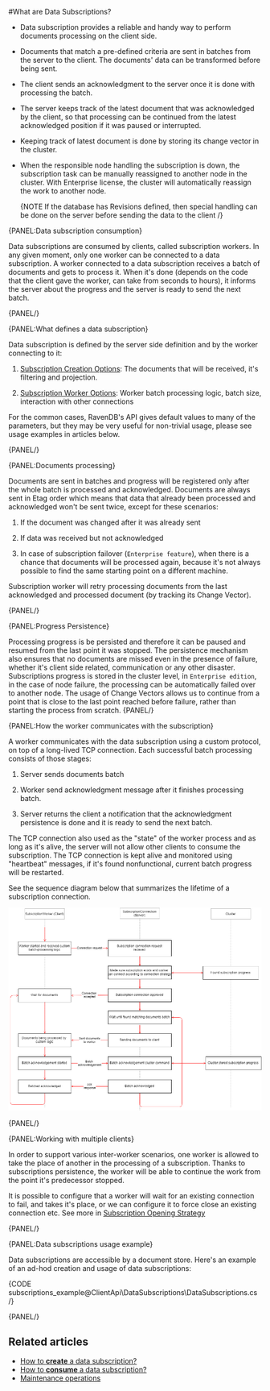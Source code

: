 ﻿#What are Data Subscriptions?

* Data subscription provides a reliable and handy way to perform documents processing on the client side.  

* Documents that match a pre-defined criteria are sent in batches from the server to the client. 
  The documents' data can be transformed before being sent. 

* The client sends an acknowledgment to the server once it is done with processing the batch.
   
* The server keeps track of the latest document that was acknowledged by the client,
  so that processing can be continued from the latest acknowledged position if it was paused or interrupted.
  
* Keeping track of latest document is done by storing its change vector in the cluster.
  
* When the responsible node handling the subscription is down, the subscription task can be manually reassigned to another node in the cluster.
  With Enterprise license, the cluster will automatically reassign the work to another node.

  {NOTE If the database has Revisions defined, then special handling can be done on the server before sending the data to the client /}


{PANEL:Data subscription consumption}

Data subscriptions are consumed by clients, called subscription workers. In any given moment, only one worker can be connected to a data subscription. 
A worker connected to a data subscription receives a batch of documents and gets to process it. 
When it's done (depends on the code that the client gave the worker, can take from seconds to hours), 
it informs the server about the progress and the server is ready to send the next batch.

{PANEL/}

{PANEL:What defines a data subscription}

Data subscription is defined by the server side definition and by the worker connecting to it:

1. [Subscription Creation Options](../../client-api/data-subscriptions/SubscriptionCreation/how-to-create-data-subscriptions): The documents that will be received, it's filtering and projection.

2. [Subscription Worker Options](../../glossary/subscription-worker-options): Worker batch processing logic, batch size, interaction with other connections

For the common cases, RavenDB's API gives default values to many of the parameters, but they may be very useful for non-trivial usage, please see usage examples in articles below.

{PANEL/}

{PANEL:Documents processing}

Documents are sent in batches and progress will be registered only after the whole batch is processed and acknowledged. 
Documents are always sent in Etag order which means that data that already been processed and 
acknowledged won't be sent twice, except for these scenarios:

1. If the document was changed after it was already sent

2. If data was received but not acknowledged

3. In case of subscription failover (`Enterprise feature`), when there is a chance that documents will be processed again, because it's not always possible to find the same starting point on a different machine.

Subscription worker will retry processing documents from the last acknowledged and processed document (by tracking its Change Vector).

{PANEL/}

{PANEL:Progress Persistence}

Processing progress is be persisted and therefore it can be paused and resumed from the last point it was stopped. 
The persistence mechanism also ensures that no documents are missed even in the presence of failure, whether it's client side related, 
communication or any other disaster. 
Subscriptions progress is stored in the cluster level, in `Enterprise edition`, in the case of node failure, 
the processing can be automatically failed over to another node.
The usage of Change Vectors allows us to continue from a point that is close to the last point reached before failure, rather than starting the process 
from scratch.
{PANEL/}

{PANEL:How the worker communicates with the subscription}

A worker communicates with the data subscription using a custom protocol, on top of a long-lived TCP connection. Each successful batch processing consists of those stages:

1. Server sends documents batch

2. Worker send acknowledgment message after it finishes processing batch.

3. Server returns the client a notification that the acknowledgment persistence is done and it is ready to send the next batch.

The TCP connection also used as the "state" of the worker process and as long as it's alive, 
the server will not allow other clients to consume the subscription. 
The TCP connection is kept alive and monitored using "heartbeat" messages, if it's found nonfunctional, current batch progress will be restarted.

See the sequence diagram below that summarizes the lifetime of a subscription connection.

![Subscription document processing](images\SubscriptionsDocumentProcessing.png)

{PANEL/}

{PANEL:Working with multiple clients}

In order to support various inter-worker scenarios, one worker is allowed to take the place of another in the processing of a subscription. 
Thanks to subscriptions persistence, the worker will be able to continue the work from the point it's predecessor stopped. 

It is possible to configure that a worker will wait for an existing connection to fail, 
and takes it's place, or we can configure it to force close an existing connection etc. See more in [Subscription Opening Strategy](../../client-api/data-subscriptions/subscription-consumption/how-to-consume-data-subscription#workers-interplay)

{PANEL/}

{PANEL:Data subscriptions usage example}

Data subscriptions are accessible by a document store. Here's an example of an ad-hod creation and usage of data subscriptions:

{CODE subscriptions_example@ClientApi\DataSubscriptions\DataSubscriptions.cs /}

{PANEL/}

## Related articles

- [How to **create** a data subscription?](subscription-creation/how-to-create-data-subscription)
- [How to **consume** a data subscription?](subscription-consumption/how-to-consume-data-subscription)
- [Maintenance operations](advanced-topics/maintenance-operations)
